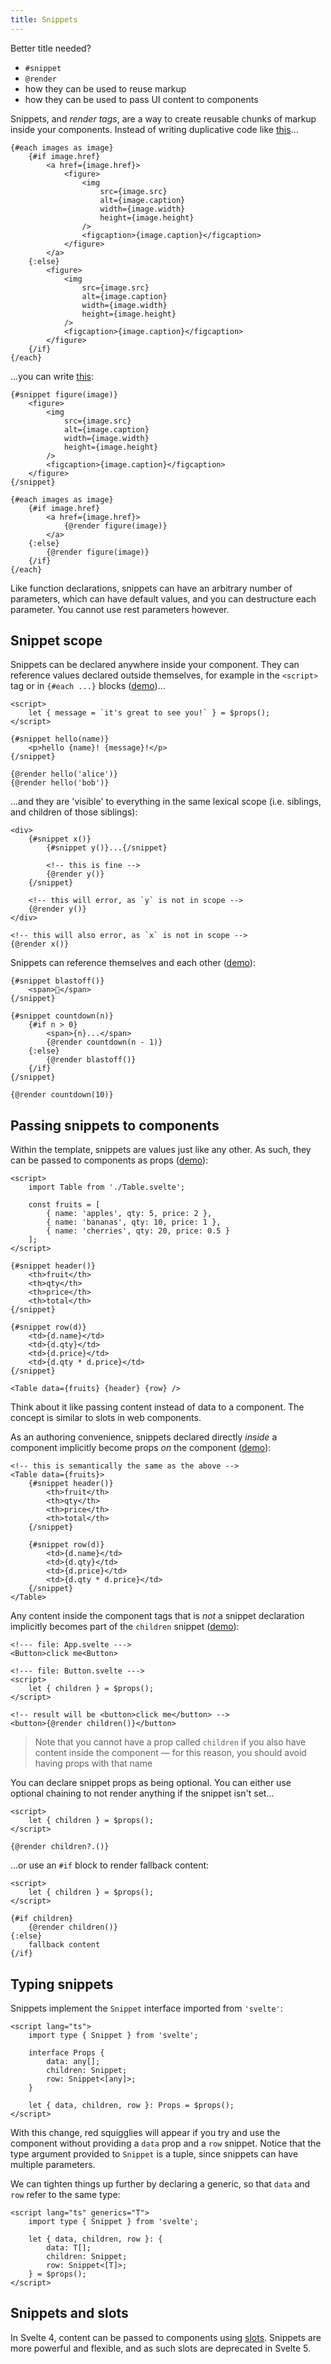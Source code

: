 ```yaml
---
title: Snippets
---
```


Better title needed?

- `#snippet`
- `@render`
- how they can be used to reuse markup
- how they can be used to pass UI content to components

Snippets, and _render tags_, are a way to create reusable chunks of markup inside your components. Instead of writing duplicative code like [this](/#H4sIAAAAAAAAE5VUYW-kIBD9K8Tmsm2yXXRzvQ-s3eR-R-0HqqOQKhAZb9sz_vdDkV1t000vRmHewMx7w2AflbIGG7GnPlK8gYhFv42JthG-m9Gwf6BGcLbVXZuPSGrzVho8ZirDGpDIhldgySN5GpEMez9kaNuckY1ANJZRamRuu2ZnhEZt6a84pvs43mzD4pMsUDDi8DMkQFYCGdkvsJwblFq5uCik9bmJ4JZwUkv1eoknWigX2eGNN6aGXa6bjV8ybP-X7sM36T58SVcrIIV2xVIaA41xeD5kKqWXuqpUJEefOqVuOkL9DfBchGrzWfu0vb-RpTd3o-zBR045Ga3HfuE5BmJpKauuhbPtENlUF2sqR9jqpsPSxWsMrlngyj3VJiyYjJXb1-lMa7IWC-iSk2M5Zzh-SJjShe-siq5kpZRPs55BbSGU5YPyte4vVV_VfFXxVb10dSLf17pS2lM5HnpPxw4Zpv6x-F57p0jI3OKlVnhv5V9wPQrNYQQ9D_f6aGHlC89fq1Z3qmDkJCTCweOGF4VUFSPJvD_DhreVdA0eu8ehJJ5x91dBaBkpWm3ureCFPt3uzRv56d4kdp-2euG38XZ6dsnd3ZmPG9yRBCrzRUvi-MccOdwz3qE-fOZ7AwAhlrtTUx3c76vRhSwlFBHDtoPhefgHX3dM0PkEAAA=)...

```svelte
{#each images as image}
	{#if image.href}
		<a href={image.href}>
			<figure>
				<img
					src={image.src}
					alt={image.caption}
					width={image.width}
					height={image.height}
				/>
				<figcaption>{image.caption}</figcaption>
			</figure>
		</a>
	{:else}
		<figure>
			<img
				src={image.src}
				alt={image.caption}
				width={image.width}
				height={image.height}
			/>
			<figcaption>{image.caption}</figcaption>
		</figure>
	{/if}
{/each}
```

...you can write [this](/#H4sIAAAAAAAAE5VUYW-bMBD9KxbRlERKY4jWfSA02n5H6QcXDmwVbMs-lnaI_z6D7TTt1moTAnPvzvfenQ_GpBEd2CS_HxPJekjy5IfWyS7BFz0b9id0CM62ajDVjBS2MkLjqZQldoBE9KwFS-7I_YyUOPqlRGuqnKw5orY5pVpUduj3mitUln5LU3pI0_UuBp9FjTwnDr9AHETLMSeHK6xiGoWSLi9yYT034cwSRjohn17zcQPNFTs8s153sK9Uv_Yh0-5_5d7-o9zbD-UqCaRWrllSYZQxLw_HUhb0ta-y4NnJUxfUvc7QuLJSaO0a3oh2MLBZat8u-wsPnXzKQvTtVVF34xK5d69ThFmHEQ4SpzeVRediTG8rjD5vBSeN3E5JyHh6R1DQK9-iml5kjzQUN_lSgVU8DhYLx7wwjSvRkMDvTjiwF4zM1kXZ7DlF1eN3A7IG85e-zRrYEjjm0FkI4Cc7Ripm0pHOChexhcWXzreeZyRMU6Mk3ljxC9w4QH-cQZ_b3T5pjHxk1VNr1CDrnJy5QDh6XLO6FrLNSRb2l9gz0wo3S6m7HErSgLsPGMHkpDZK31jOanXeHPQz-eruLHUP0z6yTbpbrn223V70uMXNSpQSZjpL0y8hcxxpNqA6_ql3BQAxlxvfpQ_uT9GrWjQC6iRHM8D0MP0GQsIi92QEAAA=):

```svelte
{#snippet figure(image)}
	<figure>
		<img
			src={image.src}
			alt={image.caption}
			width={image.width}
			height={image.height}
		/>
		<figcaption>{image.caption}</figcaption>
	</figure>
{/snippet}

{#each images as image}
	{#if image.href}
		<a href={image.href}>
			{@render figure(image)}
		</a>
	{:else}
		{@render figure(image)}
	{/if}
{/each}
```

Like function declarations, snippets can have an arbitrary number of parameters, which can have default values, and you can destructure each parameter. You cannot use rest parameters however.

## Snippet scope

Snippets can be declared anywhere inside your component. They can reference values declared outside themselves, for example in the `<script>` tag or in `{#each ...}` blocks ([demo](/#H4sIAAAAAAAAE12P0QrCMAxFfyWrwhSEvc8p-h1OcG5RC10bmkyQ0n-3HQPBx3vCPUmCemiDrOpLULYbUdXqTKR2Sj6UA7_RCKbMbvJ9Jg33XpMcW9uKQYEAIzJ3T4QD3LSUDE-PnYA4YET4uOkGMc3W5B3xZrtvbVP9HDas2GqiZHqhMW6Tr9jGbG_oOCMImcUCwrIpFk1FqRyqpRpn0cmjHdAvnrIzuscyq_4nd3dPPD01ukE_NA6qFj9hvMYvGjJADw8BAAA=))...

```svelte
<script>
	let { message = `it's great to see you!` } = $props();
</script>

{#snippet hello(name)}
	<p>hello {name}! {message}!</p>
{/snippet}

{@render hello('alice')}
{@render hello('bob')}
```

...and they are 'visible' to everything in the same lexical scope (i.e. siblings, and children of those siblings):

```svelte
<div>
	{#snippet x()}
		{#snippet y()}...{/snippet}

		<!-- this is fine -->
		{@render y()}
	{/snippet}

	<!-- this will error, as `y` is not in scope -->
	{@render y()}
</div>

<!-- this will also error, as `x` is not in scope -->
{@render x()}
```

Snippets can reference themselves and each other ([demo](/#H4sIAAAAAAAAE2WPTQqDMBCFrxLiRqH1Zysi7TlqF1YnENBJSGJLCYGeo5tesUeosfYH3c2bee_jjaWMd6BpfrAU6x5oTvdS0g01V-mFPkNnYNRaDKrxGxto5FKCIaeu1kYwFkauwsoUWtZYPh_3W5FMY4U2mb3egL9kIwY0rbhgiO-sDTgjSEqSTvIDs-jiOP7i_MHuFGAL6p9BtiSbOTl0GtzCuihqE87cqtyam6WRGz_vRcsZh5bmRg3gju4Fptq_kzQBAAA=)):

```svelte
{#snippet blastoff()}
	<span>🚀</span>
{/snippet}

{#snippet countdown(n)}
	{#if n > 0}
		<span>{n}...</span>
		{@render countdown(n - 1)}
	{:else}
		{@render blastoff()}
	{/if}
{/snippet}

{@render countdown(10)}
```

## Passing snippets to components

Within the template, snippets are values just like any other. As such, they can be passed to components as props ([demo](/#H4sIAAAAAAAAE41SwY6bMBD9lRGplKQlYRMpF5ZF7T_0ttmDwSZYJbZrT9pGlv-9g4Fkk-xhxYV5vHlvhjc-aWQnXJK_-kSxo0jy5IcxSZrg2fSF-yM6FFQ7fbJ1jxSuttJguVd7lEejLcJPVnUCGquPMF9nsVoPjfNnohGx1sohMU4SHbzAa4_t0UNvmcOcGUNDzFP4jeccdikYK2v6sIWQ3lErpui5cDdPF_LmkVy3wlp5Vd5e2U_rHYSe_kYjFtl1KeVnTkljBEIrGBd2sYy8AtsyLlBk9DYhJHtTR_UbBDWybkR8NkqHWyOr_y74ZMNLz9f9AoG6ePkOJLMHLBp-xISvcPf11r0YUuMM2Ysfkgngh5XphUYKkJWU_FFz2UjBkxztSYT0cihR4LOn0tGaPrql439N-7Uh0Dl8MVYbt1jeJ1Fg7xDb_Uw2Y18YQqZ_S2U5FH1pS__dCkWMa3C0uR0pfQRTg89kE4bLLLDS_Dxy_Eywuo1TAnPAw4fqY1rvtH3W9w35ZZMgvU3jq8LhedwkguCHRhT_cMU6eVA5dKLB5wGutCWjlTOslupAxxrxceKoD2hzhe2qbmXHF1v1bbOcNCtW_zpYfVI8h5kQ4qY3mueHTlesW2C7TOEO4hcdwzgf3Nc7cZxUKKC4yuNhvIX_MlV_Xk0EAAA=)):

```svelte
<script>
	import Table from './Table.svelte';

	const fruits = [
		{ name: 'apples', qty: 5, price: 2 },
		{ name: 'bananas', qty: 10, price: 1 },
		{ name: 'cherries', qty: 20, price: 0.5 }
	];
</script>

{#snippet header()}
	<th>fruit</th>
	<th>qty</th>
	<th>price</th>
	<th>total</th>
{/snippet}

{#snippet row(d)}
	<td>{d.name}</td>
	<td>{d.qty}</td>
	<td>{d.price}</td>
	<td>{d.qty * d.price}</td>
{/snippet}

<Table data={fruits} {header} {row} />
```

Think about it like passing content instead of data to a component. The concept is similar to slots in web components.

As an authoring convenience, snippets declared directly _inside_ a component implicitly become props _on_ the component ([demo](/#H4sIAAAAAAAAE41Sy27bMBD8lYVcwHYrW4kBXxRFaP-htzgHSqQsojLJkuu2BqF_74qUrfhxCHQRh7MzO9z1SSM74ZL8zSeKHUSSJz-MSdIET2Y4uD-iQ0Fnp4-2HpDC1VYaLHdqh_JgtEX4yapOQGP1AebrLJzWsXD-QjQi1lo5JMZRooNXeBuwHXoYLHOYM2OoiXkKv_GUwzYFY2VNFxvo0xtqxRR9F-7z04X8fE-uW2GtnJQ3E_tpvYV-oL9Ti0U2hVJFjMMZslcfW-5DWj9zShojEFrBuLCLZR_9CmzLQCwy-psw8rxBgvkNhhpZd8F8NppE7Stbq_8u-GTKS8_XQ9Keqnl5BZP1AzTYP2bDV7i7_9hLEeda0iocNJeNFDzJ0R5Fn142JzA-uzsdBfLhldPxPdMhIPS0H1-M1cYtlnejwdBDfBXZjHXTFOg4BhuOtvTfrVDEmAZG2ew5ezYV-Ew2fVzVAivNTyPHzwSr29AlMAe8f6g-zuWDts-GusAmdBSkv3P7qnB4GpMEEHwsRPEPV6yTe5VDJxp8iXClLRmtnGG1VHva3oCPHQd9QJsrbFd1Kzu-2Khvz8uzZsXqX3urj4rnMBNCXNUG83zf6Yp1C2yXKdxA_KJjGOfRfb0Vh7MKDShEuV-M9_4_nq6svF4EAAA=)):

```svelte
<!-- this is semantically the same as the above -->
<Table data={fruits}>
	{#snippet header()}
		<th>fruit</th>
		<th>qty</th>
		<th>price</th>
		<th>total</th>
	{/snippet}

	{#snippet row(d)}
		<td>{d.name}</td>
		<td>{d.qty}</td>
		<td>{d.price}</td>
		<td>{d.qty * d.price}</td>
	{/snippet}
</Table>
```

Any content inside the component tags that is _not_ a snippet declaration implicitly becomes part of the `children` snippet ([demo](/#H4sIAAAAAAAAE41S247aMBD9lVFYCegGsiDxks1G7T_0bdkHJ3aI1cR27aEtsvzvtZ0LZeGhiiJ5js-cmTMemzS8YybJ320iSM-SPPmmVJImeFEhML9Yh8zHRp51HZDC1JorLI_iiLxXUiN8J1XHoNGyh-U2i9F2SFy-epon1lIY9IwzRwNv8B6wI1oIJXNYEqV8E8sUfuIlh0MKSvPaX-zBpZ-oFRH-m7m7l5m8uyfXLdOaX5X3V_bL9gAu0D98i0V2NSWKwQ4lSN7s0LKLbgtsyxgXmT9NiBe-iaP-DYISSTcj4bcLI7hSDEHL3yu6dkPfBdLS0m1o3nk-LW9gX-gBGss9ZsMXuLu32VjZBdfRaelft5eUN5zRJEd9Zi6dlyEy_ncdOm_IxsGlULe8o5qJNFgE5x_9SWmpzGp9N2-MXQxz4c2cOQ-lZWQyF0Jd2q_-mjI9U1fr4FBPE8iuKTbjjRt2sMBK0svIsQtG6jb2CsQAdQ_1x9f5R9tmIS-yPToK-tNkQRQGL6ObCIIdEpH9wQ3p-Enk0LEGXwe4ktoX2hhFai5Ofi0jPnYc9QF1LrDdRK-rvXjerSfNitQ_TlqeBc1hwRi7yY3F81MnK9KtsF2n8Amis44ilA7VtwfWTyr-kaKV-_X4cH8BTOhfRzcEAAA=)):

```svelte
<!--- file: App.svelte --->
<Button>click me<Button>
```

```svelte
<!--- file: Button.svelte --->
<script>
	let { children } = $props();
</script>

<!-- result will be <button>click me</button> -->
<button>{@render children()}</button>
```

> Note that you cannot have a prop called `children` if you also have content inside the component — for this reason, you should avoid having props with that name

You can declare snippet props as being optional. You can either use optional chaining to not render anything if the snippet isn't set...

```svelte
<script>
    let { children } = $props();
</script>

{@render children?.()}
```

...or use an `#if` block to render fallback content:

```svelte
<script>
    let { children } = $props();
</script>

{#if children}
    {@render children()}
{:else}
    fallback content
{/if}
```

## Typing snippets

Snippets implement the `Snippet` interface imported from `'svelte'`:

```svelte
<script lang="ts">
	import type { Snippet } from 'svelte';

    interface Props {
		data: any[];
		children: Snippet;
		row: Snippet<[any]>;
	}

	let { data, children, row }: Props = $props();
</script>
```

With this change, red squigglies will appear if you try and use the component without providing a `data` prop and a `row` snippet. Notice that the type argument provided to `Snippet` is a tuple, since snippets can have multiple parameters.

We can tighten things up further by declaring a generic, so that `data` and `row` refer to the same type:

```svelte
<script lang="ts" generics="T">
	import type { Snippet } from 'svelte';

	let { data, children, row }: {
		data: T[];
		children: Snippet;
		row: Snippet<[T]>;
	} = $props();
</script>
```

## Snippets and slots

In Svelte 4, content can be passed to components using [slots](https://svelte.dev/docs/special-elements#slot). Snippets are more powerful and flexible, and as such slots are deprecated in Svelte 5.

